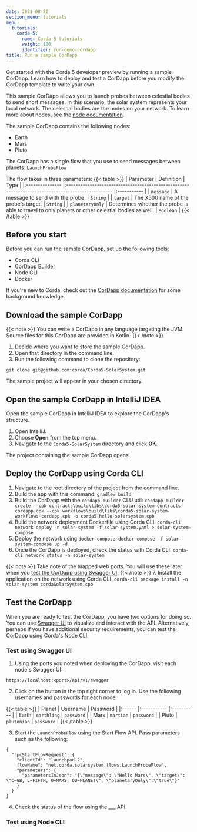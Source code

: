 ```yaml
---
date: 2021-08-20
section_menu: tutorials
menu:
  tutorials:
    corda-5:
      name: Corda 5 tutorials
      weight: 100
      identifier: run-demo-cordapp
title: Run a sample CorDapp
---
```


Get started with the Corda 5 developer preview by running a sample CorDapp. Learn how to deploy and test a CorDapp before you modify the CorDapp template to write your own.

This sample CorDapp allows you to launch probes between celestial bodies to send short messages. In this scenario, the solar system represents your local network. The celestial bodies are the nodes on your network. To learn more about nodes, see the [node documentation]().

The sample CorDapp contains the following nodes:

* Earth
* Mars
* Pluto

The CorDapp has a single flow that you use to send messages between planets: `LaunchProbeFlow`

The flow takes in three parameters:
{{< table >}}
| Parameter       | Definition                                                                                        | Type        |
|:--------------- |:------------------------------------------------------------------------------------------------- |:----------- |
| `message`       | A message to send with the probe.                                                                 | `String`    |
| `target`        | The X500 name of the probe's target.                                                              | `String` |
| `planetaryOnly` | Determines whether the probe is able to travel to only planets or other celestial bodies as well. | `Boolean`   |
{{< /table >}}

## Before you start

Before you can run the sample CorDapp, set up the following tools:

* Corda CLI
* CorDapp Builder
* Node CLI
* Docker

If you're new to Corda, check out the [CorDapp documentation]() for some background knowledge.

## Download the sample CorDapp

{{< note >}}
You can write a CorDapp in any language targeting the JVM. Source files for this CorDapp are provided in Kotlin.
{{< /note >}}

<!--- Update this section after Nina provides details on access. --->

1. Decide where you want to store the sample CorDapp.
2. Open that directory in the command line.
3. Run the following command to clone the repository:

```
git clone git@github.com:corda/Corda5-SolarSystem.git
```

The sample project will appear in your chosen directory.

## Open the sample CorDapp in IntelliJ IDEA

Open the sample CorDapp in IntelliJ IDEA to explore the CorDapp's structure.

1. Open IntelliJ.
2. Choose **Open** from the top menu.
3. Navigate to the `Corda5-SolarSystem` directory and click **OK**.

The project containing the sample CorDapp opens.

## Deploy the CorDapp using Corda CLI

1. Navigate to the root directory of the project from the command line.
2. Build the app with this command:
  `gradlew build`
3. Build the CorDapp with the `cordapp-builder` CLU util:
  `cordapp-builder create --cpk contracts\build\libs\corda5-solar-system-contracts-cordapp.cpk --cpk workflows\build\libs\corda5-solar-system-workflows-cordapp.cpk -o corda5-hello-solarsystem.cpb`
4. Build the network deployment Dockerfile using Corda CLI:
  `corda-cli network deploy -n solar-system -f solar-system.yaml > solar-system-compose`
5. Deploy the network using `docker-compose`:
  `docker-compose -f solar-system-compose up -d`
6. Once the CorDapp is deployed, check the status with Corda CLI:
  `corda-cli network status -n solar-system`

  {{< note >}}
  Take note of the mapped web ports. You will use these later when you [test the CorDapp using Swagger UI](#test-using-swagger-ui).
  {{< /note >}}
7. Install the application on the network using Corda CLI:
  `corda-cli package install -n solar-system cordaSolarSystem.cpb`

## Test the CorDapp

When you are ready to test the CorDapp, you have two options for doing so. You can use [Swagger UI](https://swagger.io/tools/swagger-ui/) to visualize and interact with the API. Alternatively, perhaps if you have additional security requirements, you can test the CorDapp using Corda's Node CLI.

### Test using Swagger UI

1. Using the ports you noted when deploying the CorDapp, visit each node's Swagger UI:

`https://localhost:<port>/api/v1/swagger`

2. Click on the button in the top right corner to log in. Use the following usernames and passwords for each node:

{{< table >}}
| Planet | Username    | Password   |
|:------ |:----------- |:---------- |
| Earth  | `earthling` | `password` |
| Mars   | `martian`   | `password` |
| Pluto  | `plutonian` | `password` |
{{< /table >}}

3. Start the `LaunchProbeFlow` using the Start Flow API. Pass parameters such as the following:

```
{
  "rpcStartFlowRequest": {
    "clientId": "launchpad-2",
    flowName": "net.corda.solarsystem.flows.LaunchProbeFlow",
    "parameters": {
      "parametersInJson": "{\"message\": \"Hello Mars\", \"target\": \"C=GB, L=FIFTH, O=MARS, OU=PLANET\", \"planetaryOnly\":\"true\"}"
    }
  }
}
```

4. Check the status of the flow using the ___ API. 

### Test using Node CLI
